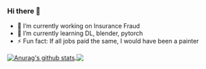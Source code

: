 ### Hi there 👋

- 🔭 I’m currently working on Insurance Fraud
- 🌱 I’m currently learning DL, blender, pytorch
- ⚡ Fun fact: If all jobs paid the same, I would have been a painter




<a href="https://github.com/muksmuks/github-readme-stats">
  <img align="center" src="https://github-readme-stats.vercel.app/api?username=muksmuks&show_icons=true&include_all_commits=true&theme=material-palenight" alt="Anurag's github stats" />
</a>
<a href="https://github.com/muksmuks/github-readme-stats">
  <img align="center" src="https://github-readme-stats.vercel.app/api/top-langs/?username=muksmuks&layout=compact&theme=material-palenight" />
</a>

